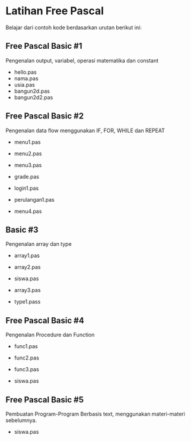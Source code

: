 # Latihan Free Pascal

Belajar dari contoh kode berdasarkan urutan berikut ini:

## Free Pascal Basic #1

Pengenalan output, variabel, operasi matematika dan constant

- hello.pas
- nama.pas
- usia.pas
- bangun2d.pas
- bangun2d2.pas

## Free Pascal Basic #2

Pengenalan data flow menggunakan IF, FOR, WHILE dan REPEAT

- menu1.pas

- menu2.pas

- menu3.pas

- grade.pas

- login1.pas

- perulangan1.pas

- menu4.pas

## Basic #3

Pengenalan array dan type

- array1.pas

- array2.pas

- siswa.pas

- array3.pas

- type1.pass

## Free Pascal Basic #4

Pengenalan Procedure dan Function

- func1.pas

- func2.pas

- func3.pas

- siswa.pas

## Free Pascal Basic #5

Pembuatan Program-Program Berbasis text, menggunakan materi-materi sebelumnya.

- siswa.pas








